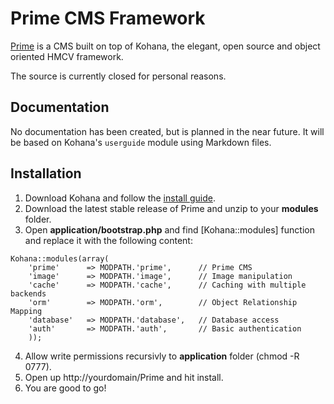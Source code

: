 # Prime CMS Framework

[Prime](http://github.com/birkir/prime) is a CMS built on top of Kohana, the elegant, open source and object oriented HMCV framework.

The source is currently closed for personal reasons.

## Documentation
No documentation has been created, but is planned in the near future. It will be based on Kohana's `userguide` module using Markdown files.

## Installation
1. Download Kohana and follow the [install guide](http://kohanaframework.org/3.3/guide/kohana/install).
2. Download the latest stable release of Prime and unzip to your **modules** folder.
3. Open **application/bootstrap.php** and find [Kohana::modules] function and replace it with the following content:

~~~
Kohana::modules(array(
	'prime'      => MODPATH.'prime',      // Prime CMS
	'image'      => MODPATH.'image',      // Image manipulation
	'cache'      => MODPATH.'cache',      // Caching with multiple backends
	'orm'        => MODPATH.'orm',        // Object Relationship Mapping
	'database'   => MODPATH.'database',   // Database access
	'auth'       => MODPATH.'auth',       // Basic authentication
	));
~~~

4. Allow write permissions recursivly to **application** folder (chmod -R 0777).
5. Open up http://yourdomain/Prime and hit install. 
6. You are good to go!
